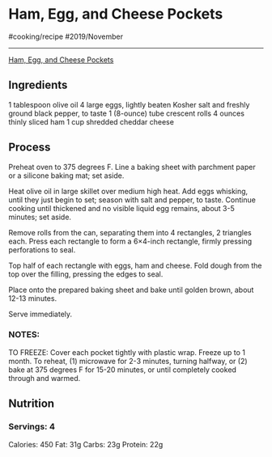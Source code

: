 # Ham, Egg, and Cheese Pockets
#cooking/recipe #2019/November
- - - -
 [Ham, Egg, and Cheese Pockets](https://damndelicious.net/2016/12/11/ham-egg-and-cheese-pockets/) 

## Ingredients
1 tablespoon olive oil
4 large eggs, lightly beaten
Kosher salt and freshly ground black pepper, to taste
1 (8-ounce) tube crescent rolls
4 ounces thinly sliced ham
1 cup shredded cheddar cheese

## Process
Preheat oven to 375 degrees F. Line a baking sheet with parchment paper or a silicone baking mat; set aside.

Heat olive oil in large skillet over medium high heat. Add eggs whisking, until they just begin to set; season with salt and pepper, to taste. Continue cooking until thickened and no visible liquid egg remains, about 3-5 minutes; set aside.

Remove rolls from the can, separating them into 4 rectangles, 2 triangles each. Press each rectangle to form a 6×4-inch rectangle, firmly pressing perforations to seal.

Top half of each rectangle with eggs, ham and cheese. Fold dough from the top over the filling, pressing the edges to seal.

Place onto the prepared baking sheet and bake until golden brown, about 12-13 minutes.

Serve immediately.

### NOTES:
TO FREEZE: Cover each pocket tightly with plastic wrap. Freeze up to 1 month. To reheat, (1) microwave for 2-3 minutes, turning halfway, or (2) bake at 375 degrees F for 15-20 minutes, or until completely cooked through and warmed.


## Nutrition
### Servings: 4
Calories: 450
Fat: 31g
Carbs: 23g
Protein: 22g